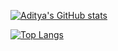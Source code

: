 [![Aditya's GitHub stats](https://github-readme-stats.vercel.app/api?username=iAdityaEmpire&show_icons=true)](https://aditya.gtsb.io)

[![Top Langs](https://github-readme-stats.vercel.app/api/top-langs/?username=iAdityaEmpire&langs_count=5)](https://aditya.gtsb.io)
